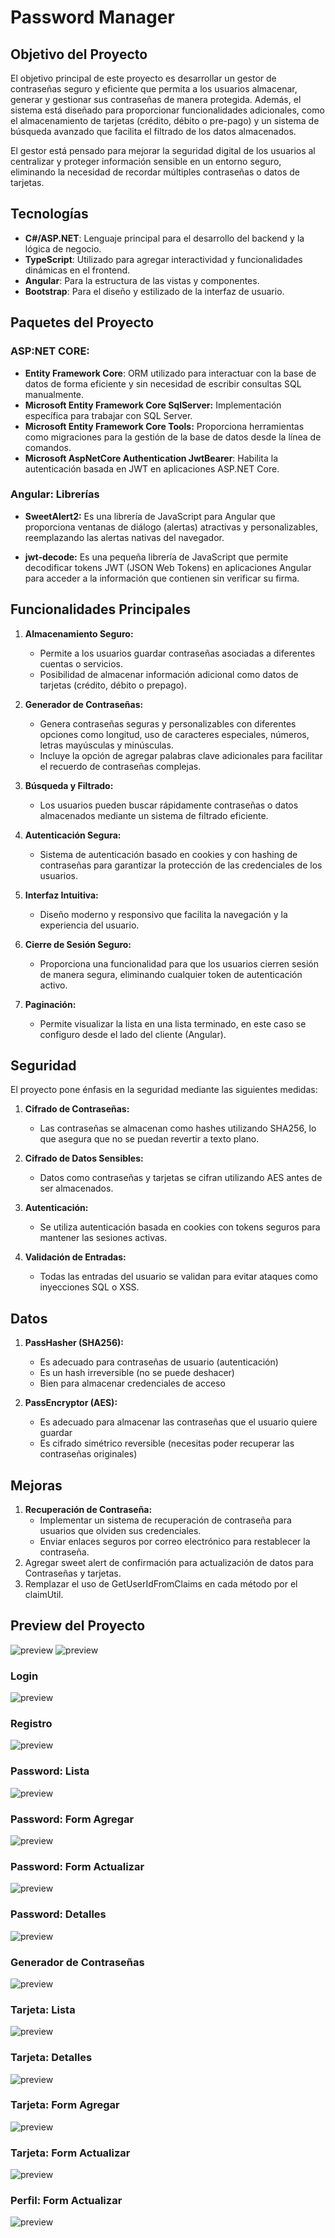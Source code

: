 # Password Manager

## Objetivo del Proyecto
El objetivo principal de este proyecto es desarrollar un gestor de contraseñas seguro y eficiente que permita a los usuarios almacenar, generar y gestionar sus contraseñas de manera protegida. Además, el sistema está diseñado para proporcionar funcionalidades adicionales, como el almacenamiento de tarjetas (crédito, débito o pre-pago) y un sistema de búsqueda avanzado que facilita el filtrado de los datos almacenados.

El gestor está pensado para mejorar la seguridad digital de los usuarios al centralizar y proteger información sensible en un entorno seguro, eliminando la necesidad de recordar múltiples contraseñas o datos de tarjetas.

## Tecnologías
- **C#/ASP.NET**: Lenguaje principal para el desarrollo del backend y la lógica de negocio.
- **TypeScript**: Utilizado para agregar interactividad y funcionalidades dinámicas en el frontend.
- **Angular**: Para la estructura de las vistas y componentes.
- **Bootstrap**: Para el diseño y estilizado de la interfaz de usuario.

## Paquetes del Proyecto
### ASP:NET CORE:
- **Entity Framework Core**: ORM utilizado para interactuar con la base de datos de forma eficiente y sin necesidad de escribir consultas SQL manualmente.
- **Microsoft Entity Framework Core SqlServer:** Implementación específica para trabajar con SQL Server.
- **Microsoft Entity Framework Core Tools:** Proporciona herramientas como migraciones para la gestión de la base de datos desde la línea de comandos.
- **Microsoft AspNetCore Authentication JwtBearer**: Habilita la autenticación basada en JWT en aplicaciones ASP.NET Core.

### Angular: Librerías
- **SweetAlert2:** Es una librería de JavaScript para Angular que proporciona ventanas de diálogo (alertas) atractivas y personalizables, reemplazando las alertas nativas del navegador.

- **jwt-decode:** Es una pequeña librería de JavaScript que permite decodificar tokens JWT (JSON Web Tokens) en aplicaciones Angular para acceder a la información que contienen sin verificar su firma.

## Funcionalidades Principales
1. **Almacenamiento Seguro:**
    - Permite a los usuarios guardar contraseñas asociadas a diferentes cuentas o servicios.
    - Posibilidad de almacenar información adicional como datos de tarjetas (crédito, débito o prepago).

2. **Generador de Contraseñas:**
    - Genera contraseñas seguras y personalizables con diferentes opciones como longitud, uso de caracteres especiales, números, letras mayúsculas y minúsculas.
    - Incluye la opción de agregar palabras clave adicionales para facilitar el recuerdo de contraseñas complejas.

3. **Búsqueda y Filtrado:**
    - Los usuarios pueden buscar rápidamente contraseñas o datos almacenados mediante un sistema de filtrado eficiente.

4. **Autenticación Segura:**
    - Sistema de autenticación basado en cookies y con hashing de contraseñas para garantizar la protección de las credenciales de los usuarios.

5. **Interfaz Intuitiva:**
    - Diseño moderno y responsivo que facilita la navegación y la experiencia del usuario.

6. **Cierre de Sesión Seguro:**
    - Proporciona una funcionalidad para que los usuarios cierren sesión de manera segura, eliminando cualquier token de autenticación activo.

7. **Paginación:**
    - Permite visualizar la lista en una lista terminado, en este caso se configuro desde el lado del cliente (Angular).

## Seguridad
El proyecto pone énfasis en la seguridad mediante las siguientes medidas:

1. **Cifrado de Contraseñas:**
    - Las contraseñas se almacenan como hashes utilizando SHA256, lo que asegura que no se puedan revertir a texto plano.

2. **Cifrado de Datos Sensibles:**
    - Datos como contraseñas y tarjetas se cifran utilizando AES antes de ser almacenados.

3. **Autenticación:**
    - Se utiliza autenticación basada en cookies con tokens seguros para mantener las sesiones activas.

4. **Validación de Entradas:**
    - Todas las entradas del usuario se validan para evitar ataques como inyecciones SQL o XSS.

## Datos
1. **PassHasher (SHA256):**
    - Es adecuado para contraseñas de usuario (autenticación)
    - Es un hash irreversible (no se puede deshacer)
    - Bien para almacenar credenciales de acceso

2. **PassEncryptor (AES):**
    - Es adecuado para almacenar las contraseñas que el usuario quiere guardar
    - Es cifrado simétrico reversible (necesitas poder recuperar las contraseñas originales)

## Mejoras
1. **Recuperación de Contraseña:**
    - Implementar un sistema de recuperación de contraseña para usuarios que olviden sus credenciales.
    - Enviar enlaces seguros por correo electrónico para restablecer la contraseña.
2. Agregar sweet alert de confirmación para actualización de datos para Contraseñas y tarjetas.
3. Remplazar el uso de GetUserIdFromClaims en cada método por el claimUtil.

## Preview del Proyecto
![preview](./preview/parte-1.gif)
![preview](./preview/parte-2.gif)

### Login
![preview](./preview/login.jpeg)

### Registro
![preview](./preview/registro.jpeg)

### Password: Lista
![preview](./preview/password-list.jpeg)

### Password: Form Agregar
![preview](./preview/password-add.jpeg)

### Password: Form Actualizar
![preview](./preview/password-update.jpeg)

### Password: Detalles
![preview](./preview/password-detail.jpeg.jpeg)

### Generador de Contraseñas
![preview](./preview/password-generator.jpeg)

### Tarjeta: Lista 
![preview](./preview/card-list.jpeg)

### Tarjeta: Detalles
![preview](./preview/card-details.jpeg)

### Tarjeta: Form Agregar
![preview](./preview/card-ad.jpeg)

### Tarjeta: Form Actualizar
![preview](./preview/card-update.jpeg)

### Perfil: Form Actualizar
![preview](./preview/perfil.jpeg)